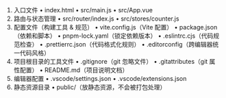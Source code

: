 1. 入口文件
   • index.html
   • src/main.js
   • src/App.vue
2. 路由与状态管理
   • src/router/index.js
   • src/stores/counter.js
3. 配置文件（构建工具 & 规范）
   • vite.config.js（Vite 配置）
   • package.json（依赖和脚本）
   • pnpm-lock.yaml（锁定依赖版本）
   • .eslintrc.cjs（代码规范检查）
   • .prettierrc.json（代码格式化规则）
   • .editorconfig（跨编辑器统一代码风格）
4. 项目根目录的工具文件
   • .gitignore（git 忽略文件）
   • .gitattributes（git 属性配置）
   • README.md（项目说明文档）
5. 编辑器配置
   • .vscode/settings.json
   • .vscode/extensions.json
6. 静态资源目录
   • public/（放静态资源，不会被打包处理）
